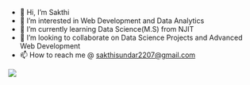 - 👋 Hi, I’m Sakthi
- 👀 I’m interested in Web Development and Data Analytics
- 🌱 I’m currently learning Data Science(M.S) from NJIT
- 💞️ I’m looking to collaborate on Data Science Projects and Advanced Web Development
- 📫 How to reach me @ sakthisundar2207@gmail.com

<img src="https://github-readme-stats.vercel.app/api?username=Sakthi0722&&show_icons=true&title_color=ffffff&icon_color=bb2acf&text_color=daf7dc&bg_color=151515">
<!---
Sakthi0722/Sakthi0722 is a ✨ special ✨ repository because its `README.md` (this file) appears on your GitHub profile.
You can click the Preview link to take a look at your changes.
--->
